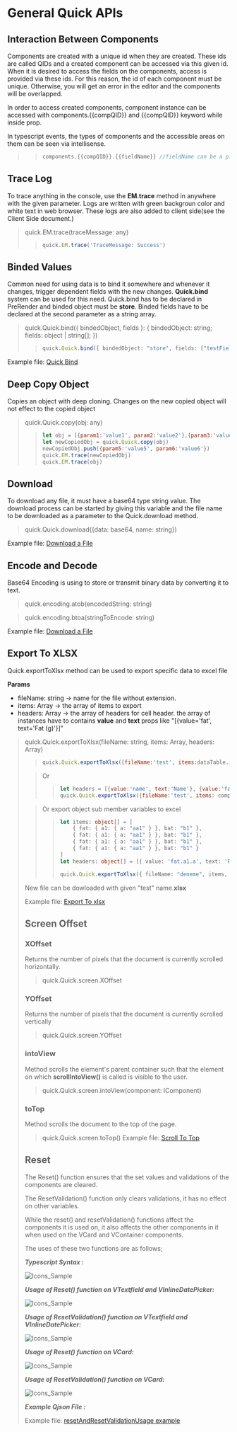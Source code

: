 # General Quick APIs

## Interaction Between Components
Components are created with a unique id when they are created. These ids are called QIDs and a created component can be accessed via this given id. When it is desired to access the fields on the components, access is provided via these ids. For this reason, the id of each component must be unique. Otherwise, you will get an error in the editor and the components will be overlapped.

In order to access created components, component instance can be accessed with components.{{compQID}} and {{compQID}} keyword while inside prop.

In typescript events, the types of components and the accessible areas on them can be seen via intellisense.


> > ```js
> > components.{{compQID}}.{{fieldName}} //fieldName can be a property event or an normal field on the component instance
> > ```

## Trace Log 

To trace anything in the console, use the **EM.trace** method in anywhere with the given parameter. Logs are written with green backgroun color and white text in web browser. These logs are also added to client side(see the Client Side document.) 

> quick.EM.trace(traceMessage: any)
> > ```js
> > quick.EM.trace('TraceMessage: Success')
> > ```
> 

## Binded Values 

Common need for using data is to bind it somewhere and whenever it changes, trigger dependent fields with the new changes. **Quick.bind** system can be used for this need.
Quick.bind has to be declared in PreRender and binded object must be **store**. Binded fields have to be declared at the second parameter as a string array.
> quick.Quick.bind({ bindedObject, fields }: {
>    bindedObject: string;
>    fields: object | string[];
>})
> > ```ts
> > quick.Quick.bind({ bindedObject: "store", fields: ["testField"] });
> > ```
> 


Example file: <a href="" onclick="this.href='?q=qjsons/Quick_Bind.qjson'; this.target=(window.location !== window.parent.location) ? '' : '_blank';"  target=''>Quick Bind</a>



## Deep Copy Object

Copies an object with deep cloning. Changes on the new copied object will not effect to the copied object

> quick.Quick.copy(obj: any)
> > ```js
> > let obj = [{param1:'value1', param2:'value2'},{param3:'value3', param4:'value4'}]
> > let newCopiedObj = quick.Quick.copy(obj)
> > newCopiedObj.push({param5:'value5', param6:'value6'})
> > quick.EM.trace(newCopiedObj)
> > quick.EM.trace(obj)
> > ```
> 

## Download

To download any file, it must have a base64 type string value. The download process can be started by giving this variable and the file name to be downloaded as a parameter to the Quick.download method.

> quick.Quick.download({data: base64, name: string})

Example file: <a href="" onclick="this.href='?q=qjsons/Download.qjson'; this.target=(window.location !== window.parent.location) ? '' : '_blank';"  target=''>Download a File</a>


##  Encode and Decode
Base64 Encoding is using to store or transmit binary data by converting it to text. 
> quick.encoding.atob(encodedString: string)

> quick.encoding.btoa(stringToEncode: string)

Example file: <a  href=""  onclick="this.href='?q=qjsons/encoding.qjson'; this.target=(window.location  !==  window.parent.location) ?  ''  :  '_blank';"  target=''>Download a File</a>


## Export To XLSX
Quick.exportToXlsx method can be used to export specific data to excel file

**Params**
* fileName: string -> name for the file without extension.
* items: Array -> the array of items to export
* headers: Array -> the array of headers for cell header. the array of instances have to contains **value** and **text** props like "[{value='fat', text='Fat (g)'}]" 
  
> quick.Quick.exportToXlsx(fileName: string, items: Array<object>, headers: Array<object>)
> > ```js
> > quick.Quick.exportToXlsx({fileName:'test', items:dataTable.items, headers:dataTable.headers})
> > ```
>

> Or
> > ```js
> > let headers = [{value:'name', text:'Name'}, {value:'fat', text:'Fat (g)'}]
> > quick.Quick.exportToXlsx({fileName:'test', items: component.datatable.items, headers:headers})
> > ```
> 


> Or export object sub member variables to excel
> > ```ts
> > let items: object[] = [
> >     { fat: { a1: { a: "aa1" } }, bat: "b1" },
> >     { fat: { a1: { a: "aa1" } }, bat: "b1" },
> >     { fat: { a1: { a: "aa1" } }, bat: "b1" },
> >     { fat: { a1: { a: "aa1" } }, bat: "b1" }
> > ]
> > let headers: object[] = [{ value: 'fat.a1.a', text: 'Fat (g)' }, { value: 'bat', text: 'bat (g)' }];
> > 
> > quick.Quick.exportToXlsx({ fileName: "deneme", items, headers });
> > ```
>


New file can be dowloaded with given "test" name.**xlsx**

Example file: <a href="" onclick="this.href='?q=qjsons/exportToXlsx_Sample.qjson'; this.target=(window.location !== window.parent.location) ? '' : '_blank';"  target=''>Export To xlsx</a>

## Screen Offset

### XOffset 
Returns the number of pixels that the document is currently scrolled horizontally.
> quick.Quick.screen.XOffset

### YOffset 
Returns the number of pixels that the document is currently scrolled vertically
> quick.Quick.screen.YOffset

### intoView 
Method scrolls the element's parent container such that the element on which **scrollIntoView()** is called is visible to the user.
> quick.Quick.screen.intoView(component: IComponent)

### toTop 
Method scrolls the document to the top of the page. 
> quick.Quick.screen.toTop()
Example file: <a href="" onclick="this.href='?q=qjsons/scrollButton.qjson'; this.target=(window.location !== window.parent.location) ? '' : '_blank';"  target=''>Scroll To Top</a>

## Reset


The Reset() function ensures that the set values and validations of the components are cleared.

The ResetValidation() function only clears validations, it has no effect on other variables.

While the reset() and resetValidation() functions affect the components it is used on, it also affects the other components in it when used on the VCard and VContainer components.

The uses of these two functions are as follows;

***Typescript Syntax :***      

![Icons_Sample](https://cdn.softtech.com.tr/ngsp-quick/nemo/dev/mdImages/resetValidation/typeSyntax.png)


***Usage of Reset() function on VTextfield and VInlineDatePicker:*** 

![Icons_Sample](https://cdn.softtech.com.tr/ngsp-quick/nemo/dev/mdImages/resetValidation/ResetComponent.gif)

***Usage of ResetValidation() function on VTextfield and VInlineDatePicker:*** 

![Icons_Sample](https://cdn.softtech.com.tr/ngsp-quick/nemo/dev/mdImages/resetValidation/ResetComponentValidation.gif)

***Usage of Reset() function on VCard:***  

![Icons_Sample](https://cdn.softtech.com.tr/ngsp-quick/nemo/dev/mdImages/resetValidation/ResetCard.gif)

***Usage of ResetValidation() function on VCard:***

![Icons_Sample](https://cdn.softtech.com.tr/ngsp-quick/nemo/dev/mdImages/resetValidation/ResetCardValidation.gif)

***Example Qjson File :***


Example file: <a href="" onclick="this.href='?q=qjsons/resetAndResetValidationUsage.qjson'; this.target=(window.location !== window.parent.location) ? '' : '_blank';"  target=''>resetAndResetValidationUsage example</a>